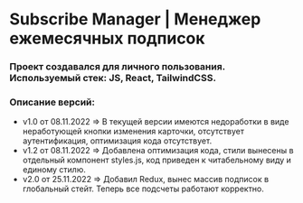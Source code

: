 # Subscribe Manager | Менеджер ежемесячных подписок

### Проект создавался для личного пользования. Используемый стек: JS, React, TailwindCSS.

### **Описание версий:**

- v1.0 от 08.11.2022 => В текущей версии имеются недоработки в виде неработующей кнопки изменения карточки, отсутствует аутентификация, оптимизация кода отсутствует.
- v1.2 от 08.11.2022 => Добавлена оптимизация кода, стили вынесены в отдельный компонент styles.js, код приведен к читабельному виду и единому стилю.
- v2.0 от 25.11.2022 => Добавил Redux, вынес массив подписок в глобальный стейт. Теперь все подсчеты работают корректно.
